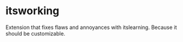 itsworking
==========

Extension that fixes flaws and annoyances with itslearning. Because it should be customizable. 